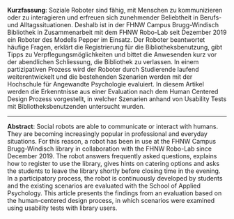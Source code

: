**Kurzfassung**: Soziale Roboter sind fähig, mit Menschen zu kommunizieren oder zu interagieren und erfreuen sich zunehmender Beliebtheit in Berufs- und Alltagssituationen. Deshalb ist in der FHNW Campus Brugg-Windisch Bibliothek in Zusammenarbeit mit dem FHNW Robo-Lab seit Dezember 2019 ein Roboter des Modells Pepper im Einsatz. Der Roboter beantwortet häufige Fragen, erklärt die Registrierung für die Bibliotheksbenutzung, gibt Tipps zu Verpflegungsmöglichkeiten und bittet die Anwesenden kurz vor der abendlichen Schliessung, die Bibliothek zu verlassen. In einem partizipativen Prozess wird der Roboter durch Studierende laufend weiterentwickelt und die bestehenden Szenarien werden mit der Hochschule für Angewandte Psychologie evaluiert. In diesem Artikel werden die Erkenntnisse aus einer Evaluation nach dem Human Centered Design Prozess vorgestellt, in welcher Szenarien anhand von Usability Tests mit Bibliotheksbenutzenden untersucht wurden.

---

**Abstract**: Social robots are able to communicate or interact with humans. They are becoming increasingly popular in professional and everyday situations. For this reason, a robot has been in use at the FHNW Campus Brugg-Windisch library in collaboration with the FHNW Robo-Lab since December 2019. The robot answers frequently asked questions, explains how to register to use the library, gives hints on catering options and asks the students to leave the library shortly before closing time in the evening. In a participatory process, the robot is continuously developed by students and the existing scenarios are evaluated with the School of Applied Psychology. This article presents the findings from an evaluation based on the human-centered design process, in which scenarios were examined using usability tests with library users.